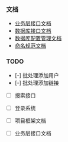 ### 文档
- [业务层接口文档](doc/RLink_API.md)
- [数据库接口文档](doc/DB_API.md)
- [数据库配置管理文档](doc/数据库配置管理文档%5Balembic%5D.md)
- [命名规范文档](doc/命名规范文档.md)

### TODO
- [-] 批处理添加用户
- [-] 批处理添加链接
- [ ] 搜索接口
- [ ] 登录系统
- [ ] 项目框架文档
- [ ] 业务层接口文档

